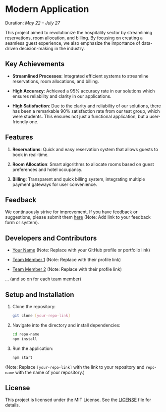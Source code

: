 # Modern Application

Duration: *May 22 – July 27*

This project aimed to revolutionize the hospitality sector by streamlining reservations, room allocation, and billing. By focusing on creating a seamless guest experience, we also emphasize the importance of data-driven decision-making in the industry.

## Key Achievements

- **Streamlined Processes**: Integrated efficient systems to streamline reservations, room allocations, and billing.
  
- **High Accuracy**: Achieved a 95% accuracy rate in our solutions which ensures reliability and clarity in our applications.
  
- **High Satisfaction**: Due to the clarity and reliability of our solutions, there has been a remarkable 90% satisfaction rate from our test group, which were students. This ensures not just a functional application, but a user-friendly one.

## Features

1. **Reservations**: Quick and easy reservation system that allows guests to book in real-time.
  
2. **Room Allocation**: Smart algorithms to allocate rooms based on guest preferences and hotel occupancy.
  
3. **Billing**: Transparent and quick billing system, integrating multiple payment gateways for user convenience.

## Feedback

We continuously strive for improvement. If you have feedback or suggestions, please submit them [here](#) (Note: Add link to your feedback form or system).

## Developers and Contributors

- [Your Name](#) (Note: Replace with your GitHub profile or portfolio link)
  
- [Team Member 1](#) (Note: Replace with their profile link)
  
- [Team Member 2](#) (Note: Replace with their profile link)
  
... (and so on for each team member)

## Setup and Installation

1. Clone the repository:
    ```bash
    git clone [your-repo-link]
    ```

2. Navigate into the directory and install dependencies:
    ```bash
    cd repo-name
    npm install
    ```

3. Run the application:
    ```bash
    npm start
    ```

(Note: Replace `[your-repo-link]` with the link to your repository and `repo-name` with the name of your repository.)

## License

This project is licensed under the MIT License. See the [LICENSE](LICENSE.md) file for details.
